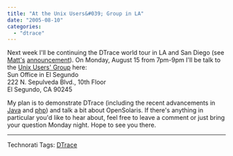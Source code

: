 ```yaml
---
title: "At the Unix Users&#039; Group in LA"
date: "2005-08-10"
categories: 
  - "dtrace"
---
```


Next week I'll be continuing the DTrace world tour in LA and San Diego (see [Matt's](http://blogs.sun.com/roller/page/mingenthron) [announcement](http://blogs.sun.com/roller/page/mingenthron?entry=announcement_adam_leventhal_scheduled_in)). On Monday, August 15 from 7pm-9pm I'll be talk to the [Unix Users' Group](http://www.bolthole.com/uuala/) here:  
Sun Office in El Segundo  
222 N. Sepulveda Blvd., 10th Floor  
El Segundo, CA 90245  

My plan is to demonstrate DTrace (including the recent advancements in [Java](http://dtrace.org/blogs/ahl/dtrace_presentation_at_javaone) and [php](http://blogs.sun.com/roller/page/bmc?entry=dtrace_and_php_demonstrated)) and talk a bit about OpenSolaris. If there's anything in particular you'd like to hear about, feel free to leave a comment or just bring your question Monday night. Hope to see you there.

* * *

Technorati Tags: [DTrace](http://technorati.com/tag/DTrace)
